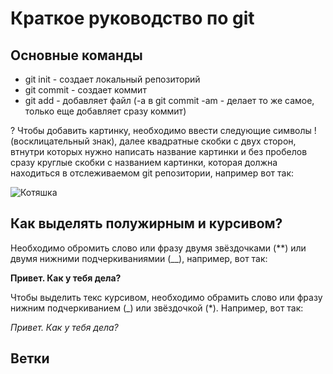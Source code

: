# Краткое руководство по git
## Основные команды
* git init - создает локальный репозиторий
* git commit - создает коммит
* git add - добавляет файл (-a в git commit -am - делает то же самое, только еще добавляет сразу коммит)

? Чтобы добавить картинку, необходимо ввести следующие символы ! (восклицательный знак), далее квадратные скобки с двух сторон, втнутри которых нужно написать название картинки и без пробелов сразу круглые скобки с названием картинки, которая должна находиться в отслеживаемом git репозитории, например вот так:

![Котяшка](Kotyashka.jpg)

## Как выделять полужирным и курсивом?

Необходимо обромить слово или фразу двумя звёздочками (**) или двумя нижними подчеркиваниямии (__), например, вот так:

__Привет. Как у тебя дела?__

Чтобы выделить текс курсивом, необходимо обрамить слово или фразу нижним подчеркиванием (_) или звёздочкой (*). Например, вот так:

*Привет. Как у тебя дела?*

## Ветки



